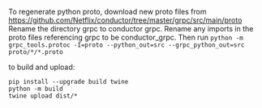 To regenerate python proto, download new proto files from https://github.com/Netflix/conductor/tree/master/grpc/src/main/proto
Rename the directory grpc to conductor grpc. Rename any imports in the proto files referencing grpc to be conductor_grpc.
Then run `python -m grpc_tools.protoc -I=proto --python_out=src --grpc_python_out=src proto/*/*.proto`

to build and upload:
```shell
pip install --upgrade build twine
python -m build
twine upload dist/*
```
